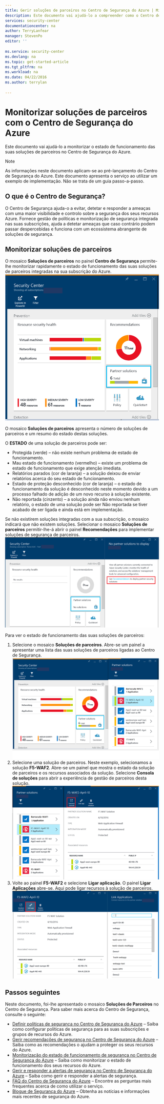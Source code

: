 ```yaml
---
title: Gerir soluções de parceiros no Centro de Segurança do Azure | Microsoft Docs
description: Este documento vai ajudá-lo a compreender como o Centro de Segurança do Azure lhe permite monitorizar rapidamente o estado de funcionamento das suas soluções de parceiros integradas na sua subscrição do Azure.
services: security-center
documentationcenter: na
author: TerryLanfear
manager: StevenPo
editor: ''

ms.service: security-center
ms.devlang: na
ms.topic: get-started-article
ms.tgt_pltfrm: na
ms.workload: na
ms.date: 04/22/2016
ms.author: terrylan

---
```

# Monitorizar soluções de parceiros com o Centro de Segurança do Azure
Este documento vai ajudá-lo a monitorizar o estado de funcionamento das suas soluções de parceiros no Centro de Segurança do Azure.

> [!NOTE]
> As informações neste documento aplicam-se ao pré-lançamento do Centro de Segurança do Azure. Este documento apresenta o serviço ao utilizar um exemplo de implementação. Não se trata de um guia passo-a-passo.
> 
> 

## O que é o Centro de Segurança?
 O Centro de Segurança ajuda-o a evitar, detetar e responder a ameaças com uma maior visibilidade e controlo sobre a segurança dos seus recursos Azure. Fornece gestão de políticas e monitorização de segurança integrada nas suas subscrições, ajuda a detetar ameaças que caso contrário podem passar despercebidas e funciona com um ecossistema abrangente de soluções de segurança.

## Monitorizar soluções de parceiros
O mosaico **Soluções de parceiros** no painel **Centro de Segurança** permite-lhe monitorizar rapidamente o estado de funcionamento das suas soluções de parceiros integradas na sua subscrição do Azure.
![Mosaico Soluções de parceiros][1]

O mosaico **Soluções de parceiros** apresenta o número de soluções de parceiros e um resumo do estado destas soluções.

O **ESTADO** de uma solução de parceiros pode ser:

* Protegida (verde) – não existe nenhum problema de estado de funcionamento.
* Mau estado de funcionamento (vermelho) – existe um problema de estado de funcionamento que exige atenção imediata.
* Relatórios parados (cor de laranja) – a solução deixou de enviar relatórios acerca do seu estado de funcionamento.
* Estado de proteção desconhecido (cor de laranja) – o estado de funcionamento da solução é desconhecido neste momento devido a um processo falhado de adição de um novo recurso à solução existente.
* Não reportada (cinzento) – a solução ainda não enviou nenhum relatório, o estado de uma solução pode ser Não reportada se tiver acabado de ser ligada e ainda está em implementação.

Se não existirem soluções integradas com a sua subscrição, o mosaico indicará que não existem soluções. Selecionar o mosaico **Soluções de parceiros** permitir-lhe-á abrir o painel **Recomendações** para implementar soluções de segurança de parceiros.
![Sem soluções de parceiros][2]

Para ver o estado de funcionamento das suas soluções de parceiros:

1. Selecione o mosaico **Soluções de parceiros**. Abre-se um painel a apresentar uma lista das suas soluções de parceiros ligadas ao Centro de Segurança.
   ![Soluções de parceiros][3]
2. Selecione uma solução de parceiros. Neste exemplo, selecionamos a solução **F5-WAF2**.  Abre-se um painel que mostra o estado da solução de parceiros e os recursos associados da solução. Selecione **Consola de soluções** para abrir a experiência de gestão de parceiros desta solução.
   ![Detalhe de solução de parceiros][4]
3. Volte ao painel **F5-WAF2** e selecione **Ligar aplicação**. O painel **Ligar Aplicações** abre-se. Aqui pode ligar recursos à solução de parceiros.
   ![Ligar recursos a solução de parceiros][5]

## Passos seguintes
Neste documento, foi-lhe apresentado o mosaico **Soluções de Parceiros** no Centro de Segurança. Para saber mais acerca do Centro de Segurança, consulte o seguinte:

* [Definir políticas de segurança no Centro de Segurança do Azure](security-center-policies.md) – Saiba como configurar políticas de segurança para as suas subscrições e grupos de recursos do Azure.
* [Gerir recomendações de segurança no Centro de Segurança do Azure](security-center-recommendations.md) – Saiba como as recomendações o ajudam a proteger os seus recursos do Azure.
* [Monitorização do estado de funcionamento de segurança no Centro de Segurança do Azure](security-center-monitoring.md) – Saiba como monitorizar o estado de funcionamento dos seus recursos do Azure.
* [Gerir e responder a alertas de segurança no Centro de Segurança do Azure](security-center-managing-and-responding-alerts.md) – Saiba como gerir e responder a alertas de segurança.
* [FAQ do Centro de Segurança do Azure](security-center-faq.md) – Encontre as perguntas mais frequentes acerca de como utilizar o serviço.
* [Blogue de Segurança do Azure](http://blogs.msdn.com/b/azuresecurity/) – Obtenha as notícias e informações mais recentes de segurança do Azure.

<!--Image references-->
[1]: ./media/security-center-partner-solutions/partner-solutions-tile.png
[2]: ./media/security-center-partner-solutions/no-partner-solutions-to-display.png
[3]: ./media/security-center-partner-solutions/partner-solutions.png
[4]: ./media/security-center-partner-solutions/partner-solutions-detail.png
[5]: ./media/security-center-partner-solutions/link-applications.png



<!--HONumber=Jun16_HO2-->


